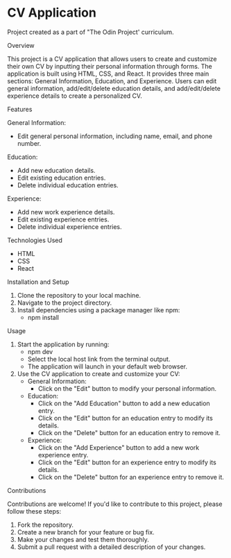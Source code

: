 # CV Application

Project created as a part of "The Odin Project' curriculum.

Overview

This project is a CV application that allows users to create and customize their own CV by inputting their personal information through forms. The application is built using HTML, CSS, and React. It provides three main sections: General Information, Education, and Experience. Users can edit general information, add/edit/delete education details, and add/edit/delete experience details to create a personalized CV.

Features

General Information:
- Edit general personal information, including name, email, and phone number.

Education:
- Add new education details.
- Edit existing education entries.
- Delete individual education entries.

Experience:
- Add new work experience details.
- Edit existing experience entries.
- Delete individual experience entries.

Technologies Used
- HTML
- CSS
- React

Installation and Setup
1) Clone the repository to your local machine.
2) Navigate to the project directory.
3) Install dependencies using a package manager like npm:
   - npm install

Usage
1) Start the application by running:
    - npm dev
    - Select the local host link from the terminal output.
    - The application will launch in your default web browser.
2) Use the CV application to create and customize your CV:
    - General Information:
      - Click on the "Edit" button to modify your personal information.
    - Education:
      - Click on the "Add Education" button to add a new education entry.
      - Click on the "Edit" button for an education entry to modify its details.
      - Click on the "Delete" button for an education entry to remove it.
    - Experience:
      - Click on the "Add Experience" button to add a new work experience entry.
      - Click on the "Edit" button for an experience entry to modify its details.
      - Click on the "Delete" button for an experience entry to remove it.

Contributions

Contributions are welcome! If you'd like to contribute to this project, please follow these steps:
1) Fork the repository.
2) Create a new branch for your feature or bug fix.
3) Make your changes and test them thoroughly.
4) Submit a pull request with a detailed description of your changes.
